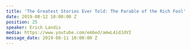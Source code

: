 ```yaml
---
title: 'The Greatest Stories Ever Told: The Parable of the Rich Fool'
date: 2019-08-12 10:00:00 Z
position: 25
speaker: Erich Landis
media: https://www.youtube.com/embed/amwL4idJdVI
message_date: 2019-08-11 10:00:00 Z
---
```


